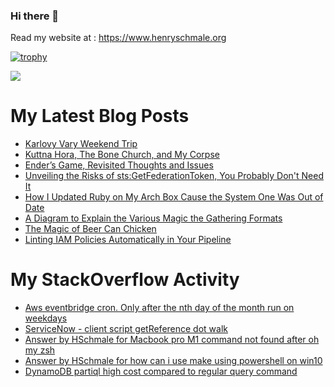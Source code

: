 ### Hi there 👋

Read my website at : https://www.henryschmale.org

[![trophy](https://github-profile-trophy.vercel.app/?username=hschmale16&theme=onedark&column=4&margin-w=15&margin-h=15)](https://github.com/ryo-ma/github-profile-trophy)

![](https://oosbvkzj53.execute-api.us-east-1.amazonaws.com/hit?url=https://github.com/hschmale16)

# My Latest Blog Posts
<!-- BLOG-POST-LIST:START -->
- [Karlovy Vary Weekend Trip](https://www.henryschmale.org/2024/05/27/karlovy-vary.html)
- [Kuttna Hora, The Bone Church, and My Corpse](https://www.henryschmale.org/2024/05/22/kuttnahora.html)
- [Ender’s Game, Revisited Thoughts and Issues](https://www.henryschmale.org/2024/05/08/enders-game.html)
- [Unveiling the Risks of sts:GetFederationToken, You Probably Don&#39;t Need It](https://www.henryschmale.org/2024/05/02/GetFederationToken.html)
- [How I Updated Ruby on My Arch Box Cause the System One Was Out of Date](https://www.henryschmale.org/2024/04/15/ruby-arch.html)
- [A Diagram to Explain the Various Magic the Gathering Formats](https://www.henryschmale.org/2024/03/26/mtg-formats.html)
- [The Magic of Beer Can Chicken](https://www.henryschmale.org/2024/03/19/beercan-chicken.html)
- [Linting IAM Policies Automatically in Your Pipeline](https://www.henryschmale.org/2024/02/16/iam-linting.html)
<!-- BLOG-POST-LIST:END -->

# My StackOverflow Activity
<!-- STACKOVERFLOW:START -->
- [Aws eventbridge cron. Only after the nth day of the month run on weekdays](https://stackoverflow.com/questions/77404783/aws-eventbridge-cron-only-after-the-nth-day-of-the-month-run-on-weekdays)
- [ServiceNow - client script getReference dot walk](https://stackoverflow.com/questions/77143949/servicenow-client-script-getreference-dot-walk)
- [Answer by HSchmale for Macbook pro M1 command not found after oh my zsh](https://stackoverflow.com/questions/74017859/macbook-pro-m1-command-not-found-after-oh-my-zsh/74017917#74017917)
- [Answer by HSchmale for how can i use make using powershell on win10](https://stackoverflow.com/questions/74016459/how-can-i-use-make-using-powershell-on-win10/74016524#74016524)
- [DynamoDB partiql high cost compared to regular query command](https://stackoverflow.com/questions/72524216/dynamodb-partiql-high-cost-compared-to-regular-query-command)
<!-- STACKOVERFLOW:END -->
